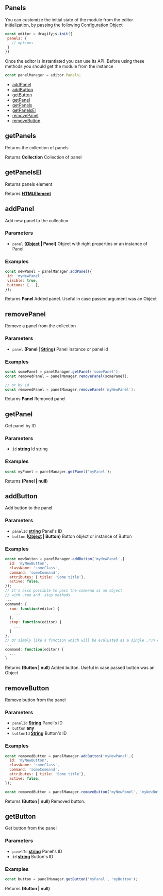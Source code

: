 <!-- Generated by documentation.js. Update this documentation by updating the source code. -->

## Panels

You can customize the initial state of the module from the editor initialization, by passing the following [Configuration Object][1]

```js
const editor = dragifyjs.init({
 panels: {
   // options
 }
})
```

Once the editor is instantiated you can use its API. Before using these methods you should get the module from the instance

```js
const panelManager = editor.Panels;
```

*   [addPanel][2]
*   [addButton][3]
*   [getButton][4]
*   [getPanel][5]
*   [getPanels][6]
*   [getPanelsEl][7]
*   [removePanel][8]
*   [removeButton][9]

## getPanels

Returns the collection of panels

Returns **Collection** Collection of panel

## getPanelsEl

Returns panels element

Returns **[HTMLElement][10]**&#x20;

## addPanel

Add new panel to the collection

### Parameters

*   `panel` **([Object][11] | Panel)** Object with right properties or an instance of Panel

### Examples

```javascript
const newPanel = panelManager.addPanel({
 id: 'myNewPanel',
 visible: true,
 buttons: [...],
});
```

Returns **Panel** Added panel. Useful in case passed argument was an Object

## removePanel

Remove a panel from the collection

### Parameters

*   `panel` **(Panel | [String][12])** Panel instance or panel id

### Examples

```javascript
const somePanel = panelManager.getPanel('somePanel');
const removedPanel = panelManager.removePanel(somePanel);

// or by id
const removedPanel = panelManager.removePanel('myNewPanel');
```

Returns **Panel** Removed panel

## getPanel

Get panel by ID

### Parameters

*   `id` **[string][12]** Id string

### Examples

```javascript
const myPanel = panelManager.getPanel('myPanel');
```

Returns **(Panel | null)**&#x20;

## addButton

Add button to the panel

### Parameters

*   `panelId` **[string][12]** Panel's ID
*   `button` **([Object][11] | Button)** Button object or instance of Button

### Examples

```javascript
const newButton = panelManager.addButton('myNewPanel',{
  id: 'myNewButton',
  className: 'someClass',
  command: 'someCommand',
  attributes: { title: 'Some title'},
  active: false,
});
// It's also possible to pass the command as an object
// with .run and .stop methods
...
command: {
  run: function(editor) {
    ...
  },
  stop: function(editor) {
    ...
  }
},
// Or simply like a function which will be evaluated as a single .run command
...
command: function(editor) {
  ...
}
```

Returns **(Button | null)** Added button. Useful in case passed button was an Object

## removeButton

Remove button from the panel

### Parameters

*   `panelId` **[String][12]** Panel's ID
*   `button` **any**&#x20;
*   `buttonId` **[String][12]** Button's ID

### Examples

```javascript
const removedButton = panelManager.addButton('myNewPanel',{
  id: 'myNewButton',
  className: 'someClass',
  command: 'someCommand',
  attributes: { title: 'Some title'},
  active: false,
});

const removedButton = panelManager.removeButton('myNewPanel', 'myNewButton');
```

Returns **(Button | null)** Removed button.

## getButton

Get button from the panel

### Parameters

*   `panelId` **[string][12]** Panel's ID
*   `id` **[string][12]** Button's ID

### Examples

```javascript
const button = panelManager.getButton('myPanel', 'myButton');
```

Returns **(Button | null)**&#x20;

[1]: https://github.com/dragifyJS/dragifyjs/blob/master/src/panels/config/config.ts

[2]: #addpanel

[3]: #addbutton

[4]: #getbutton

[5]: #getpanel

[6]: #getpanels

[7]: #getpanelsel

[8]: #removepanel

[9]: #removebutton

[10]: https://developer.mozilla.org/docs/Web/HTML/Element

[11]: https://developer.mozilla.org/docs/Web/JavaScript/Reference/Global_Objects/Object

[12]: https://developer.mozilla.org/docs/Web/JavaScript/Reference/Global_Objects/String
